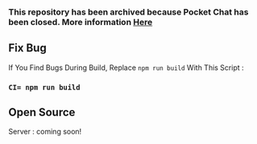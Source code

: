### This repository has been archived because Pocket Chat has been closed. More information [Here](https://discord.com/channels/887650006977347594/920877425053798430/920879153115435038)

## Fix Bug

If You Find Bugs During Build, Replace `npm run build` With This Script :

### `CI= npm run build`

## Open Source

Server : coming soon!
